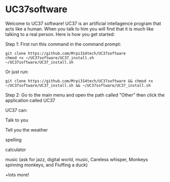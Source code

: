 # UC37software
Welcome to UC37 software!
UC37 is an artificial intellagence program that acts like a human. When you talk to
him you will find that it is much like talking to a real person. Here is how you get
started:

Step 1:
First run this command in the command prompt:

```
git clone https://github.com/Mrpi314tech/UC37software
chmod +x ~/UC37software/UC37_install.sh
~/UC37software/UC37_install.sh
```
Or just run:

```
git clone https://github.com/Mrpi314tech/UC37software && chmod +x ~/UC37software/UC37_install.sh && ~/UC37software/UC37_install.sh
```
Step 2:
Go to the main menu and open the path called "Other" then click the application called UC37

UC37 can:

Talk to you

Tell you the weather

spelling

calculator

music (ask for jazz, digital world, music, Careless whisper, Monkeys spinning monkeys, and Fluffing a duck)

+lots more!
